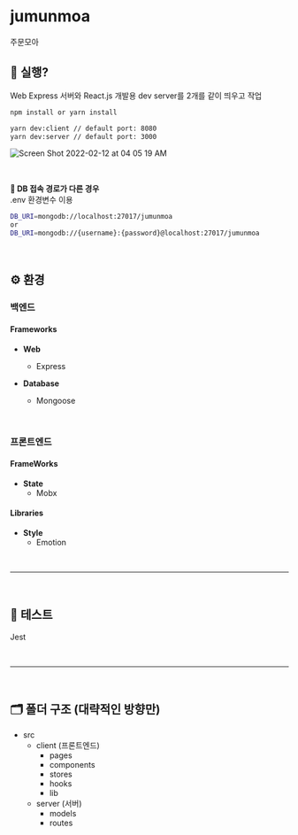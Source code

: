 # jumunmoa

주문모아

## 🚀 실행?

Web Express 서버와 React.js 개발용 dev server를 2개를 같이 띄우고 작업
~~~sh
npm install or yarn install

yarn dev:client // default port: 8080
yarn dev:server // default port: 3000
~~~

![Screen Shot 2022-02-12 at 04 05 19 AM](https://user-images.githubusercontent.com/74804564/153653776-eda31d16-3def-42f6-82f9-7091351ec4ff.png)

<br />

**📎 DB 접속 경로가 다른 경우**    
.env 환경변수 이용
~~~sh
DB_URI=mongodb://localhost:27017/jumunmoa
or
DB_URI=mongodb://{username}:{password}@localhost:27017/jumunmoa
~~~


<br/>

## ⚙️ 환경

### 백엔드

#### Frameworks
- **Web**
  - Express

- **Database**
  - Mongoose

<br />

### 프론트엔드

#### FrameWorks
- **State**
  - Mobx

#### Libraries
- **Style**
  - Emotion

<br />

---

<br />

## 🔎 테스트
Jest

<br />

---

<br/>

## 🗂 폴더 구조 (대략적인 방향만)
- src
  - client (프론트엔드)
    - pages
    - components
    - stores
    - hooks
    - lib
  - server (서버)
    - models
    - routes


